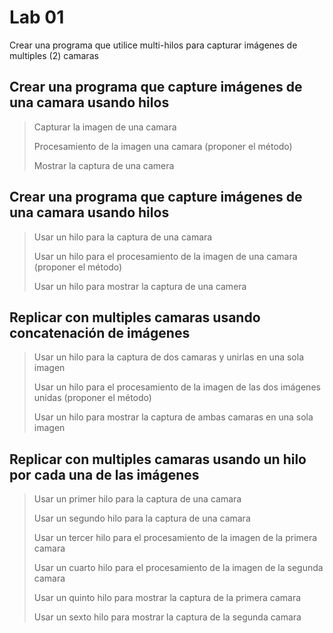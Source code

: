 # Lab 01
Crear una programa que utilice multi-hilos para capturar imágenes de multiples (2) camaras 

## Crear una programa que capture imágenes de una camara usando hilos
> Capturar la imagen de una camara
> 
> Procesamiento de la imagen una camara (proponer el método)
> 
> Mostrar la captura de una camera
> 
## Crear una programa que capture imágenes de una camara usando hilos 
> Usar un hilo para la captura de una camara
> 
> Usar un hilo para el procesamiento de la imagen de una camara (proponer el método)
> 
> Usar un hilo para mostrar la captura de una camera
> 
## Replicar con multiples camaras usando concatenación de imágenes
> Usar un hilo para la captura de dos camaras y unirlas en una sola imagen
> 
> Usar un hilo para el procesamiento de la imagen de las dos imágenes unidas (proponer el método)
> 
> Usar un hilo para mostrar la captura de ambas camaras en una sola imagen
> 
## Replicar con multiples camaras usando un hilo por cada una de las imágenes
> Usar un primer hilo para la captura de una camara
> 
> Usar un segundo hilo para la captura de una camara
> 
> Usar un tercer hilo para el procesamiento de la imagen de la primera camara
> 
> Usar un cuarto hilo para el procesamiento de la imagen de la segunda camara
> 
> Usar un quinto hilo para mostrar la captura de la primera camara
> 
> Usar un sexto hilo para mostrar la captura de la segunda camara
